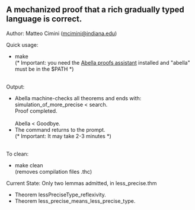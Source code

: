 ## A mechanized proof that a rich gradually typed language is correct. 

Author: Matteo Cimini (mcimini@indiana.edu)

Quick usage: <br />
<ul>
<li> make 
 <br />    (* Important: you need the <a href="http://abella-prover.org">Abella proofs assistant</a> installed and "abella" must be in the $PATH *)  
</ul>
 <br />
Output: <br />
<ul>
<li> Abella machine-checks all theorems and ends with:
<br />
simulation_of_more_precise < search.
<br />
Proof completed.
<br />
<br />
Abella < Goodbye.

<li> The command returns to the prompt. 
<br />(* Important: It may take 2-3 minutes *)  
</ul>
<br />
To clean: <br />
<ul>
<li> make clean 
	<br />  (removes compilation files .thc)
</ul>

Current State: Only two lemmas admitted, in less_precise.thm<br />
<ul>
<li> Theorem lessPreciseType_reflexivity.
	<br />  
<li> Theorem less_precise_means_less_precise_type.
</ul>

